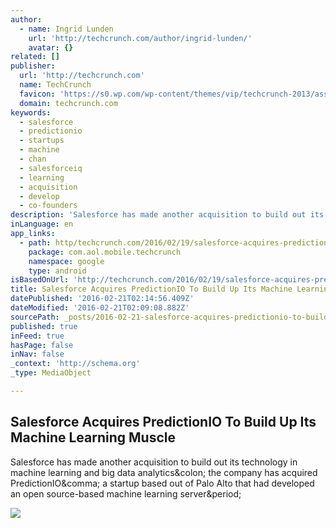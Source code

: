 ```yaml
---
author:
  - name: Ingrid Lunden
    url: 'http://techcrunch.com/author/ingrid-lunden/'
    avatar: {}
related: []
publisher:
  url: 'http://techcrunch.com'
  name: TechCrunch
  favicon: 'https://s0.wp.com/wp-content/themes/vip/techcrunch-2013/assets/images/favicon.ico'
  domain: techcrunch.com
keywords:
  - salesforce
  - predictionio
  - startups
  - machine
  - chan
  - salesforceiq
  - learning
  - acquisition
  - develop
  - co-founders
description: 'Salesforce has made another acquisition to build out its technology in machine learning and big data analytics: the company has acquired PredictionIO, a startup based out of Palo Alto that had developed an open source-based machine learning server.'
inLanguage: en
app_links:
  - path: http/techcrunch.com/2016/02/19/salesforce-acquires-predictionio-to-build-up-its-machine-learning-muscle/
    package: com.aol.mobile.techcrunch
    namespace: google
    type: android
isBasedOnUrl: 'http://techcrunch.com/2016/02/19/salesforce-acquires-predictionio-to-build-up-its-machine-learning-muscle/'
title: Salesforce Acquires PredictionIO To Build Up Its Machine Learning Muscle
datePublished: '2016-02-21T02:14:56.409Z'
dateModified: '2016-02-21T02:09:08.882Z'
sourcePath: _posts/2016-02-21-salesforce-acquires-predictionio-to-build-up-its-machine-lea.md
published: true
inFeed: true
hasPage: false
inNav: false
_context: 'http://schema.org'
_type: MediaObject

---
```

<article style=""><h1>Salesforce Acquires PredictionIO To Build Up Its Machine Learning Muscle</h1><p>Salesforce has made another acquisition to build out its technology in machine learning and big data analytics&amp;colon; the company has acquired PredictionIO&amp;comma; a startup based out of Palo Alto that had developed an open source-based machine learning server&amp;period;</p><img src="https://tctechcrunch2011.files.wordpress.com/2010/03/binary_data.jpg?w=764&amp;h=400&amp;crop=1" /></article>